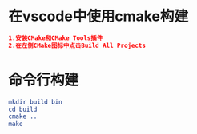 # 在vscode中使用cmake构建
```cmake
1.安装CMake和CMake Tools插件
2.在左侧CMake图标中点击Build All Projects
```
# 命令行构建
```cmake
mkdir build bin
cd build
cmake ..
make
```